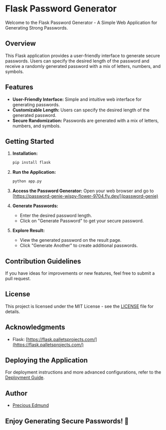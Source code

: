 # Flask Password Generator

Welcome to the Flask Password Generator - A Simple Web Application for Generating Strong Passwords.

## Overview

This Flask application provides a user-friendly interface to generate secure passwords. Users can specify the desired length of the password and receive a randomly generated password with a mix of letters, numbers, and symbols.

## Features

- **User-Friendly Interface:** Simple and intuitive web interface for generating passwords.
- **Customizable Length:** Users can specify the desired length of the generated password.
- **Secure Randomization:** Passwords are generated with a mix of letters, numbers, and symbols.

## Getting Started

1. **Installation:**
    ```bash
    pip install flask
    ```

2. **Run the Application:**
    ```bash
    python app.py
    ```

3. **Access the Password Generator:**
   Open your web browser and go to [https://password-genie-wispy-flower-9704.fly.dev/](password-genie)

4. **Generate Passwords:**
   - Enter the desired password length.
   - Click on "Generate Password" to get your secure password.

5. **Explore Result:**
   - View the generated password on the result page.
   - Click "Generate Another" to create additional passwords.

## Contribution Guidelines

If you have ideas for improvements or new features, feel free to submit a pull request.

## License

This project is licensed under the MIT License - see the [LICENSE](LICENSE) file for details.

## Acknowledgments

- Flask: [https://flask.palletsprojects.com/](https://flask.palletsprojects.com/)

## Deploying the Application

For deployment instructions and more advanced configurations, refer to the [Deployment Guide](DEPLOYMENT.md).

## Author

- [Precious Edmund](https://github.com/Chibuike-edmund)

## Enjoy Generating Secure Passwords! 🚀

